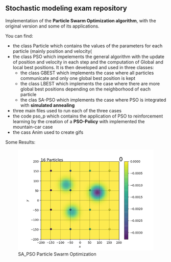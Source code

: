 ## Stochastic modeling exam repository

Implementation of the **Particle Swarm Optimization algorithm**, with the original version and some of its applications.

You can find:
- the class Particle which contains the values of the parameters for each particle (mainly position and velocity(
- the class PSO which impelements the general algorithm with the update of position and velocity in each step and the computation of Global and local best positions. It is then developed and used in three classes:
  - the class GBEST which implements the case where all particles communicate and only one global best position is kept
  - the class LBEST which implements the case where there are more global best positions depending on the neighborhood of each particle
  - the clas SA-PSO which implements the case where PSO is integrated with **simulated annealing**
- three main files used to run each of the three cases
- the code pso_p which contains the application of PSO to reinforcement learning by the creation of a **PSO-Policy** with implemented the mountain-car case
- the cass Anim used to create gifs


Some Results:

<figure>
  <img src="Images/SAPSO_variables_changing_ordered_gaus.gif" width=500px>
  <figcaption>
      SA_PSO Particle Swarm Optimization
  </figcaption>
</figure>



